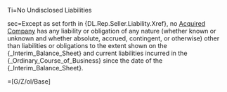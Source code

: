 Ti=No Undisclosed Liabilities

sec=Except as set forth in {DL.Rep.Seller.Liability.Xref}, no <a href="#SPA.Def.Acquired_Companies.Def" class="definedterm">Acquired Company</a> has any liability or obligation of any nature (whether known or unknown and whether absolute, accrued, contingent, or otherwise) other than liabilities or obligations to the extent shown on the {_Interim_Balance_Sheet} and current liabilities incurred in the {_Ordinary_Course_of_Business} since the date of the {_Interim_Balance_Sheet}.

=[G/Z/ol/Base]
